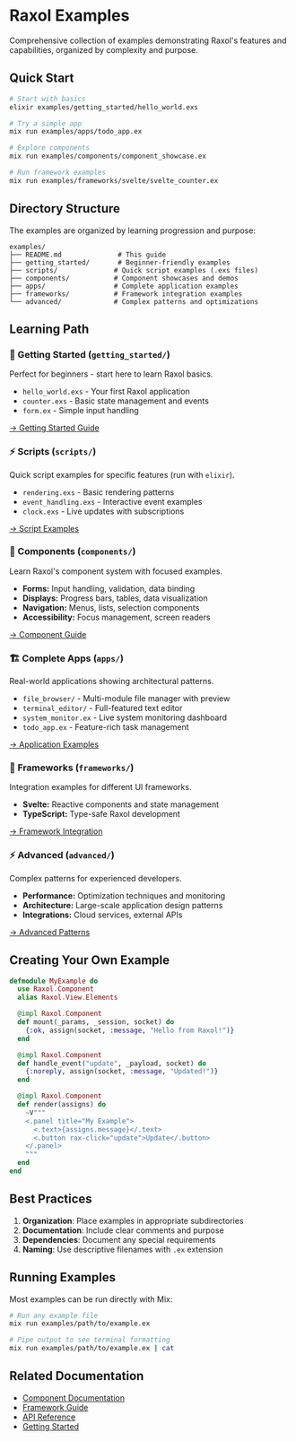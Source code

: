 # Raxol Examples

Comprehensive collection of examples demonstrating Raxol's features and capabilities, organized by complexity and purpose.

## Quick Start

```bash
# Start with basics
elixir examples/getting_started/hello_world.exs

# Try a simple app
mix run examples/apps/todo_app.ex

# Explore components
mix run examples/components/component_showcase.ex

# Run framework examples  
mix run examples/frameworks/svelte/svelte_counter.ex
```

## Directory Structure

The examples are organized by learning progression and purpose:

```
examples/
├── README.md              # This guide
├── getting_started/       # Beginner-friendly examples  
├── scripts/              # Quick script examples (.exs files)
├── components/           # Component showcases and demos
├── apps/                 # Complete application examples
├── frameworks/           # Framework integration examples  
└── advanced/             # Complex patterns and optimizations
```

## Learning Path

### 🚀 Getting Started (`getting_started/`)
Perfect for beginners - start here to learn Raxol basics.
- `hello_world.exs` - Your first Raxol application
- `counter.exs` - Basic state management and events  
- `form.ex` - Simple input handling

[→ Getting Started Guide](getting_started/README.md)

### ⚡ Scripts (`scripts/`)
Quick script examples for specific features (run with `elixir`).
- `rendering.exs` - Basic rendering patterns
- `event_handling.exs` - Interactive event examples
- `clock.exs` - Live updates with subscriptions

[→ Script Examples](scripts/README.md)

### 🧩 Components (`components/`)
Learn Raxol's component system with focused examples.
- **Forms:** Input handling, validation, data binding
- **Displays:** Progress bars, tables, data visualization  
- **Navigation:** Menus, lists, selection components
- **Accessibility:** Focus management, screen readers

[→ Component Guide](components/README.md)

### 🏗️ Complete Apps (`apps/`)
Real-world applications showing architectural patterns.
- `file_browser/` - Multi-module file manager with preview
- `terminal_editor/` - Full-featured text editor
- `system_monitor.ex` - Live system monitoring dashboard
- `todo_app.ex` - Feature-rich task management

[→ Application Examples](apps/README.md)

### 🔧 Frameworks (`frameworks/`)
Integration examples for different UI frameworks.
- **Svelte:** Reactive components and state management
- **TypeScript:** Type-safe Raxol development

[→ Framework Integration](frameworks/README.md)

### ⚡ Advanced (`advanced/`)
Complex patterns for experienced developers.
- **Performance:** Optimization techniques and monitoring
- **Architecture:** Large-scale application design patterns
- **Integrations:** Cloud services, external APIs

[→ Advanced Patterns](advanced/README.md)

## Creating Your Own Example

```elixir
defmodule MyExample do
  use Raxol.Component
  alias Raxol.View.Elements

  @impl Raxol.Component
  def mount(_params, _session, socket) do
    {:ok, assign(socket, :message, "Hello from Raxol!")}
  end

  @impl Raxol.Component
  def handle_event("update", _payload, socket) do
    {:noreply, assign(socket, :message, "Updated!")}
  end

  @impl Raxol.Component
  def render(assigns) do
    ~V"""
    <.panel title="My Example">
      <.text>{assigns.message}</.text>
      <.button rax-click="update">Update</.button>
    </.panel>
    """
  end
end
```

## Best Practices

1. **Organization**: Place examples in appropriate subdirectories
2. **Documentation**: Include clear comments and purpose
3. **Dependencies**: Document any special requirements
4. **Naming**: Use descriptive filenames with `.ex` extension

## Running Examples

Most examples can be run directly with Mix:

```bash
# Run any example file
mix run examples/path/to/example.ex

# Pipe output to see terminal formatting
mix run examples/path/to/example.ex | cat
```

## Related Documentation

- [Component Documentation](../docs/guides/components.md)
- [Framework Guide](../docs/guides/multi-framework.md)
- [API Reference](https://hexdocs.pm/raxol)
- [Getting Started](../README.md#quick-start)